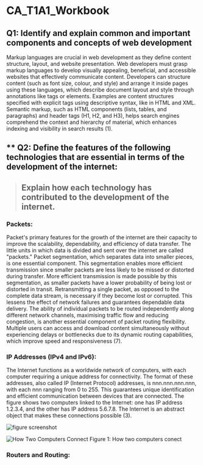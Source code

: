 # CA_T1A1_Workbook

## Q1: **Identify** and **explain** common and important components and concepts of web development

Markup languages are crucial in web development as they define content structure, layout, and website presentation. Web developers must grasp markup languages to develop visually appealing, beneficial, and accessible websites that effectively communicate content. Developers can structure content (such as font size, colour, and style) and arrange it inside pages using these languages, which describe document layout and style through annotations like tags or elements. Examples are content structures specified with explicit tags using descriptive syntax, like in HTML and XML. Semantic markup, such as HTML components (lists, tables, and paragraphs) and header tags (H1, H2, and H3), helps search engines comprehend the context and hierarchy of material, which enhances indexing and visibility in search results (1).

## ** Q2: **Define** the features of the following technologies that are essential in terms of the development of the internet: 

> ## **Explain**  how each technology has contributed to the development of the internet.

### Packets:
Packet's primary features for the growth of the internet are their capacity to improve the scalability, dependability, and efficiency of data transfer. The little units in which data is divided and sent over the internet are called "packets." Packet segmentation, which separates data into smaller pieces, is one essential component. This segmentation enables more efficient transmission since smaller packets are less likely to be missed or distorted during transfer. More efficient transmission is made possible by this segmentation, as smaller packets have a lower probability of being lost or distorted in transit. Retransmitting a single packet, as opposed to the complete data stream, is necessary if they become lost or corrupted. This lessens the effect of network failures and guarantees dependable data delivery. The ability of individual packets to be routed independently along different network channels, maximising traffic flow and reducing congestion, is another essential component of packet routing flexibility. Multiple users can access and download content simultaneously without experiencing delays or bottlenecks due to its dynamic routing capabilities, which improve speed and responsiveness (7).

### IP Addresses (IPv4 and IPv6): 

The Internet functions as a worldwide network of computers, with each computer requiring a unique address for connectivity. The format of these addresses, also called IP (Internet Protocol) addresses, is nnn.nnn.nnn.nnn, with each nnn ranging from 0 to 255. This guarantees unique identification and efficient communication between devices that are connected. The figure shows two computers linked to the Internet: one has IP address 1.2.3.4, and the other has IP address 5.6.7.8. The Internet is an abstract object that makes these connections possible (3).

![figure screenshot](assets/figure_1.png)

<img src="assets/figure_1.png" alt="How Two Computers Connect">
Figure 1: How two computers conect

### Routers and Routing:
